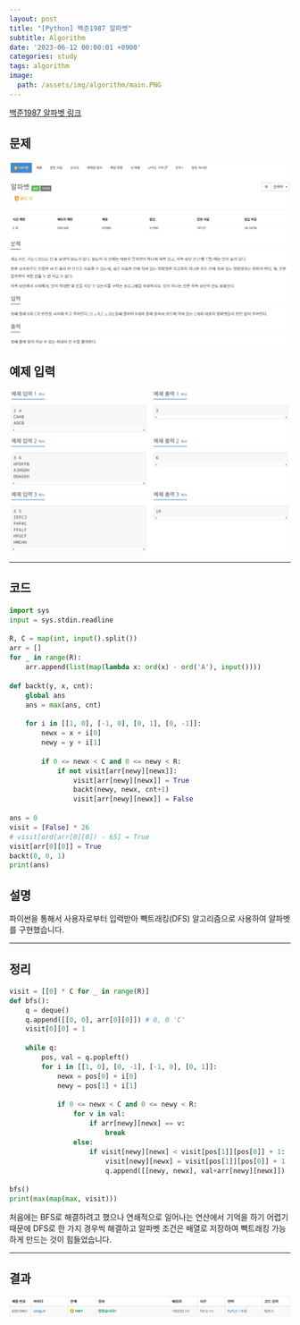 ```yaml
---
layout: post
title: "[Python] 백준1987 알파벳"
subtitle: Algorithm
date: '2023-06-12 00:00:01 +0900'
categories: study
tags: algorithm
image:
  path: /assets/img/algorithm/main.PNG
---
```


[백준1987 알파벳 링크](https://www.acmicpc.net/problem/1987)

<!--more-->

## 문제
![문제](/assets/img/algorithm/230612/문제-알파벳.PNG)

## 예제 입력
![예제](/assets/img/algorithm/230612/예제-알파벳.PNG)

---

## 코드
```Python
import sys
input = sys.stdin.readline

R, C = map(int, input().split())
arr = []
for _ in range(R):
    arr.append(list(map(lambda x: ord(x) - ord('A'), input())))

def backt(y, x, cnt):
    global ans
    ans = max(ans, cnt)

    for i in [[1, 0], [-1, 0], [0, 1], [0, -1]]:
        newx = x + i[0]
        newy = y + i[1]

        if 0 <= newx < C and 0 <= newy < R:
            if not visit[arr[newy][newx]]:
                visit[arr[newy][newx]] = True
                backt(newy, newx, cnt+1)
                visit[arr[newy][newx]] = False

ans = 0
visit = [False] * 26
# visit[ord(arr[0][0]) - 65] = True
visit[arr[0][0]] = True
backt(0, 0, 1)
print(ans)

```
## 설명
파이썬을 통해서 사용자로부터 입력받아 빽트래킹(DFS) 알고리즘으로 사용하여 알파벳를 구현했습니다. <br>

---

## 정리
```Python
visit = [[0] * C for _ in range(R)]
def bfs():
    q = deque()
    q.append([[0, 0], arr[0][0]]) # 0, 0 'C'
    visit[0][0] = 1

    while q:
        pos, val = q.popleft()
        for i in [[1, 0], [0, -1], [-1, 0], [0, 1]]:
            newx = pos[0] + i[0]
            newy = pos[1] + i[1]

            if 0 <= newx < C and 0 <= newy < R:
                for v in val:
                    if arr[newy][newx] == v:
                        break
                else:
                    if visit[newy][newx] < visit[pos[1]][pos[0]] + 1:
                        visit[newy][newx] = visit[pos[1]][pos[0]] + 1
                        q.append([[newy, newx], val+arr[newy][newx]])

bfs()
print(max(map(max, visit)))
```
처음에는 BFS로 해결하려고 했으나 연쇄적으로 일어나는 연산에서 기억을 하기 어렵기 때문에 DFS로 한 가지 경우씩 해결하고 알파벳 조건은 배열로 저장하여 빽트래킹 가능하게 만드는 것이 힘들었습니다.<br>

---

## 결과
![결과](/assets/img/algorithm/230612/결과-알파벳.PNG)